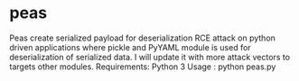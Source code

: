 # peas
Peas create serialized payload for deserialization RCE attack on python driven applications where pickle and PyYAML module is used for deserialization of serialized data. I will update it with more attack vectors to targets other modules.
Requirements: Python 3
Usage : python peas.py
